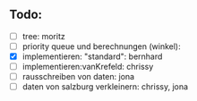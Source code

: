 Todo: 
-----

- [ ] tree: moritz
- [ ] priority queue und berechnungen (winkel): 
- [x] implementieren: "standard": bernhard
- [ ] implementieren:vanKrefeld: chrissy
- [ ] rausschreiben von daten: jona
- [ ] daten von salzburg verkleinern: chrissy, jona
